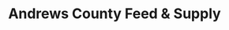 ---
title: "Andrews County Feed & Supply"
url: /andrews/andrews-county-feed-and-supply/
shop: general
---